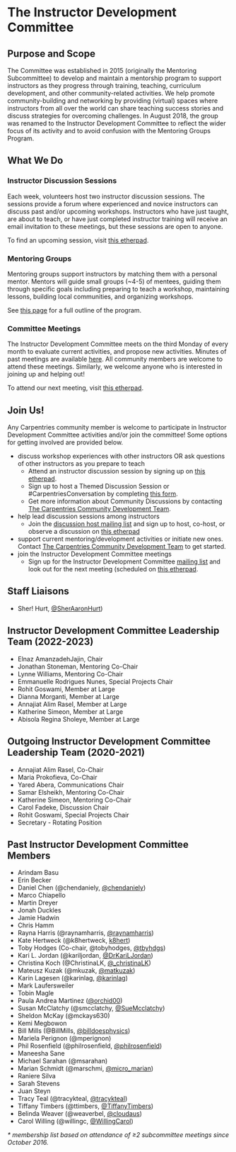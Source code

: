 # The Instructor Development Committee

## Purpose and Scope

The Committee was established in 2015 (originally the Mentoring Subcommittee) to develop and maintain a mentorship program to support instructors as they progress through training, teaching, curriculum development, and other community-related activities. We help promote community-building and networking by providing (virtual) spaces where instructors from all over the world can share teaching success stories and discuss strategies for overcoming challenges. In August 2018, the group was renamed to the Instructor Development Committee to reflect the wider focus of its activity and to avoid confusion with the Mentoring Groups Program.

## What We Do

### Instructor Discussion Sessions

Each week, volunteers host two instructor discussion sessions. The sessions provide a forum where experienced and novice instructors can discuss past and/or upcoming workshops. Instructors who have just taught, are about to teach, or have just completed instructor training will  receive an email invitation to these meetings, but these sessions are open to anyone.

To find an upcoming session, visit [this etherpad][discussion].

### Mentoring Groups

Mentoring groups support instructors by matching them with a personal mentor. Mentors will guide small groups (~4-5) of mentees, guiding them through specific goals including preparing to teach a workshop, maintaining lessons, building local communities, and organizing workshops.

See [this page](https://docs.carpentries.org/topic_folders/instructor_development/mentoring_groups.html) for a full outline of the program.

### Committee Meetings

The Instructor Development Committee meets on the third Monday of every month to evaluate current activities, and propose
new activities.  Minutes of past meetings are available [here](minutes).  All community members are welcome to attend these meetings.  Similarly, we welcome anyone who is interested in joining up and helping out!

To attend our next meeting, visit [this etherpad][meetings].

## Join Us!

Any Carpentries community member is welcome to participate in Instructor Development Committee activities and/or join the committee! Some options for getting involved are provided below.

<!--- - join a small group to receive mentoring from experienced instructors OR
- mentor new instructors
	- Join a mentoring group by contacting [Marco Chiapello](mailto:chiapello.m@gmail.com).
	- For a complete summary of different mentoring roles, see [this page](https://docs.carpentries.org/topic_folders/instructor_development/mentoring_groups.html#mentoring-groups-roles).--->
- discuss workshop experiences with other instructors OR ask questions of other instructors as you prepare to teach
	- Attend an instructor discussion session by signing up on [this etherpad][discussion].
	- Sign up to host a Themed Discussion Session or #CarpentriesConversation by completing [this form](https://forms.gle/W39ckwAT8njKyUA87).
	- Get more information about Community Discussions by contacting [The Carpentries Community Development Team](mailto:community@carpentries.org).
- help lead discussion sessions among instructors
	- Join the [discussion host mailing list][host-mailing-list] and sign up to host, co-host, or observe
	a discussion on [this etherpad][discussion]
- support current mentoring/development activities or initiate new ones. Contact [The Carpentries Community Development Team](mailto:community@carpentries.org) to get started.
- join the Instructor Development Committee meetings
	- Sign up for the Instructor Development Committee [mailing list][comm-mailing-list] and look out for the next meeting (scheduled on [this etherpad](meetings).


## Staff Liaisons

* Sher! Hurt, [@SherAaronHurt](https://twitter.com/SherAaronHurt))

## Instructor Development Committee Leadership Team (2022-2023)
* Elnaz AmanzadehJajin, Chair
* Jonathan Stoneman, Mentoring Co-Chair
* Lynne Williams, Mentoring Co-Chair
* Emmanuelle Rodrigues Nunes, Special Projects Chair
* Rohit Goswami, Member at Large
* Dianna Morganti, Member at Large
* Annajiat Alim Rasel, Member at Large
* Katherine Simeon, Member at Large
* Abisola Regina Sholeye, Member at Large

## Outgoing Instructor Development Committee Leadership Team (2020-2021)
* Annajiat Alim Rasel, Co-Chair  
* Maria Prokofieva, Co-Chair  
* Yared Abera, Communications Chair  
* Samar Elsheikh, Mentoring Co-Chair   
* Katherine Simeon, Mentoring Co-Chair  
* Carol Fadeke, Discussion Chair   
* Rohit Goswami, Special Projects Chair   
* Secretary - Rotating Position  
  
## Past Instructor Development Committee Members

* Arindam Basu
* Erin Becker
* Daniel Chen (@chendaniely, [@chendaniely](https://twitter.com/chendaniely))
* Marco Chiapello
* Martin Dreyer
* Jonah Duckles
* Jamie Hadwin
* Chris Hamm
* Rayna Harris (@raynamharris, [@raynamharris](https://twitter.com/raynamharris))
* Kate Hertweck (@k8hertweck, [k8hert](https://twitter.com/k8hert))
* Toby Hodges (Co-chair, @tobyhodges, [@tbyhdgs](https://twitter.com/tbyhdgs))
* Kari L. Jordan (@kariljordan, [@DrKariLJordan](https://twitter.com/DrKariLJordan))
* Christina Koch (@ChristinaLK, [@_christinaLK](https://twitter.com/_christinaLK))
* Mateusz Kuzak (@mkuzak, [@matkuzak](https://twitter.com/matkuzak))
* Karin Lagesen (@karinlag, [@karinlag](https://twitter.com/karinlag))
* Mark Laufersweiler
* Tobin Magle
* Paula Andrea Martinez ([@orchid00](https://twitter.com/orchid00))
* Susan McClatchy (@smcclatchy, [@SueMcclatchy](https://twitter.com/SueMcclatchy))
* Sheldon McKay (@mckays630)
* Kemi Megbowon
* Bill Mills (@BillMills, [@billdoesphysics](https://twitter.com/billdoesphysics))
* Mariela Perignon (@mperignon)
* Phil Rosenfield (@philrosenfield, [@philrosenfield](https://twitter.com/philrosenfield))
* Maneesha Sane
* Michael Sarahan (@msarahan)
* Marian Schmidt (@marschmi, [@micro_marian](https://twitter.com/micro_marian))
* Raniere Silva
* Sarah Stevens
* Juan Steyn
* Tracy Teal (@tracykteal, [@tracykteal](https://twitter.com/tracykteal))
* Tiffany Timbers (@ttimbers, [@TiffanyTimbers](https://twitter.com/TiffanyTimbers))
* Belinda Weaver (@weaverbel, [@cloudaus](https://twitter.com/cloudaus))
* Carol Willing (@willingc, [@WillingCarol](https://twitter.com/WillingCarol))

_* membership list based on attendance of ≥2 subcommittee meetings since October 2016._

[discussion]: https://pad.carpentries.org/community-discussions
[host-mailing-list]: https://carpentries.topicbox.com/groups/discussion-hosts
[comm-mailing-list]: https://carpentries.topicbox.com/groups/instructor-development
[meetings]: https://pad.carpentries.org/instructor-development
